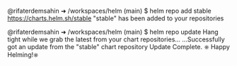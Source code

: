 @rifaterdemsahin ➜ /workspaces/helm (main) $ helm repo add stable https://charts.helm.sh/stable
"stable" has been added to your repositories

@rifaterdemsahin ➜ /workspaces/helm (main) $ helm repo update
Hang tight while we grab the latest from your chart repositories...
...Successfully got an update from the "stable" chart repository
Update Complete. ⎈ Happy Helming!⎈